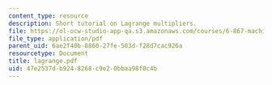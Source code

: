 ```yaml
---
content_type: resource
description: Short tutorial on Lagrange multipliers.
file: https://ol-ocw-studio-app-qa.s3.amazonaws.com/courses/6-867-machine-learning-fall-2006/47e2537db9248268c9e20bbaa98f0c4b_lagrange.pdf
file_type: application/pdf
parent_uid: 6ae2f40b-8860-27fe-503d-f28d7cac926a
resourcetype: Document
title: lagrange.pdf
uid: 47e2537d-b924-8268-c9e2-0bbaa98f0c4b
---
```

